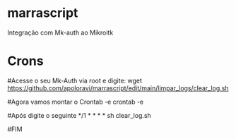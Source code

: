 # marrascript
Integração com Mk-auth ao Mikroitk

# Crons

#Acesse o seu Mk-Auth via root e digite:
wget https://github.com/apoloravi/marrascript/edit/main/limpar_logs/clear_log.sh

#Agora vamos montar o Crontab -e
crontab -e 

#Após digite o seguinte
*/1 * * * * sh clear_log.sh

#FIM


